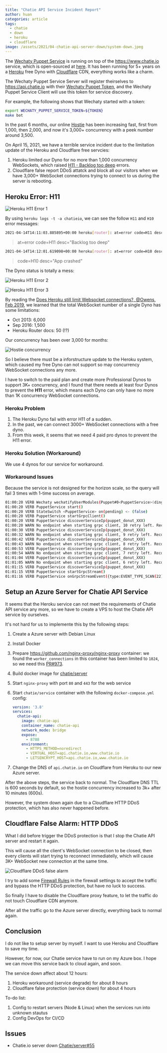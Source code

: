 ```yaml
---
title: "Chatie API Service Incident Report"
author: huan
categories: article
tags:
  - chatie
  - down
  - heroku
  - cloudflare
image: /assets/2021/04-chatie-api-server-down/system-down.jpeg
---
```


The [Wechaty Puppet Service](https://wechaty.js.org/docs/puppet-services)
is running on top of the <https://www.chatie.io> service,
which is open-sourced at [here](https://github.com/chatie/server).
It has been running for 5+ years
on a [Heroku](https://www.heroku.com) free Dyno
with [Cloudflare](https://www.cloudflare.com) CDN,
everything works like a charm.

The Wechaty Puppet Service Server will register theirselves
to <https://api.chatie.io>
with their [Wechaty Puppet Token](https://wechaty.js.org/docs/specs/token),
and the Wechaty Puppet Service Client will use this token for service discovery.

For example, the following shows that Wechaty started with a token:

```sh
export WECHATY_PUPPET_SERVICE_TOKEN=${TOKEN}
make bot
```

In the past 6 months,
our online [Hostie](https://wechaty.js.org/docs/specs/hostie)
has been increasing fast,
first from 1,000, then 2,000,
and now it's 3,000+ concurrency
with a peek number around 3,500.

On April 15, 2021,
we have a terrible service incident
due to the limitation update of the Heroku and Cloudflare free servcies:

1. Heroku limited our Dyno
  for no more than 1,000 concurrency WebSockets,
  which raised [H11 - Backlog too deep](https://devcenter.heroku.com/articles/error-codes#h11-backlog-too-deep) errors.
1. Cloudflare false report DDoS attatck
  and block all our visitors
  when we have 3,000+ WebSocket connections
  trying to connect to us
  during the server is rebooting.

## Heroku Error: H11

![Heroku H11 Error 1](/assets/2021/04-chatie-api-server-down/heroku-log-1.webp)

By using `heroku logs -t -a chatieio`, we can see the follow `H11` and `H10` error messages:

```sh
2021-04-14T14:11:03.885895+00:00 heroku[router]: at=error code=H11 desc="Backlog too deep" method=GET path="/v0/websocket" host=api.chatie.io request_id=59ec8c0c-aba6-4a7a-a7a1-c1d6ff798fc9 fwd="52.83.49.48,108.162.215.120" dyno= connect= service= status=503 bytes= protocol=http
```

> at=error code=H11 desc="Backlog too deep"

```sh
2021-04-14T14:12:01.619098+00:00 heroku[router]: at=error code=H10 desc="App crashed" method=GET path="/v0/websocket" host=api.chatie.io request_id=d0fa3403-5d6f-4f42-a2f9-e81de0bfb6c3 fwd="52.82.109.225,108.162.215.108" dyno= connect= service= status=503 bytes= protocol=http
```

> code=H10 desc="App crashed"

The Dyno status is totally a mess:

![Heroku H11 Error 2](/assets/2021/04-chatie-api-server-down/heroku-log-2.webp)

![Heroku H11 Error 3](/assets/2021/04-chatie-api-server-down/heroku-log-3.webp)

By reading the [Does Heroku still limit Websocket connections?, @Owens, Feb 2019](https://elixirforum.com/t/does-heroku-still-limit-websocket-connections/20029), we learned that the total WebSocket number of a single Dyno has some limitations:

- Oct 2013: 6,000
- Sep 2016: 1,500
- Heroku Router docs: 50 (!?)

Our concurrency has been over 3,000 for months:

![Hostie concurrency](/assets/2021/04-chatie-api-server-down/hostie-concurrency.webp)

So I believe there must be a inforstructure update
to the Heroku system,
which caused my free Dyno can not support
so may concurrency WebSocket connections any more.

I have to switch to the paid plan and create more Professional Dynos to support 3K+ concurrency, and I found that there needs at least four Dynos to prevent the **H11** error, which means each Dyno can only have no more than 1K concurrency WebSocket connections.

### Heroku Problem

1. The Heroku Dyno fail with error H11 of a sudden.
1. In the past, we can connect 3000+ WebSocket connections with a free dyno.
1. From this week, it seems that we need 4 paid pro dynos to prevent the H11 error.

### Heroku Solution (Workaround)

We use 4 dynos for our service for workaround.

### Workaround Issues

Because the service is not designed for the horizon scale, so the query will fail 3 times with 1-time success on average.

```sh
01:00:20 VERB Wechaty wechatifyUserModules(Puppet#0<PuppetService>(ding-dong-bot))
01:00:20 VERB PuppetService start()
01:00:20 VERB StateSwitch <PuppetService> on(pending) <- (false)
01:00:20 VERB PuppetService startGrpcClient()
01:00:20 VERB PuppetService discoverServiceIp(puppet_donut_XXX)
01:00:20 WARN No endpoint when starting grpc client, 10 retry left. Reconnecting in 10 seconds... 
01:00:30 VERB PuppetService discoverServiceIp(puppet_donut_XXX)
01:00:32 WARN No endpoint when starting grpc client, 9 retry left. Reconnecting in 10 seconds... 
01:00:42 VERB PuppetService discoverServiceIp(puppet_donut_XXX)
01:00:43 WARN No endpoint when starting grpc client, 8 retry left. Reconnecting in 10 seconds... 
01:00:53 VERB PuppetService discoverServiceIp(puppet_donut_XXX)
01:00:54 WARN No endpoint when starting grpc client, 7 retry left. Reconnecting in 10 seconds... 
01:01:04 VERB PuppetService discoverServiceIp(puppet_donut_XXX)
01:01:05 WARN No endpoint when starting grpc client, 6 retry left. Reconnecting in 10 seconds... 
01:01:15 VERB PuppetService discoverServiceIp(puppet_donut_XXX)
01:01:15 VERB PuppetService startGrpcStream()
01:01:16 VERB PuppetService onGrpcStreamEvent({type:EVENT_TYPE_SCAN(22), payload:"{"qrcode":"http://weixin.qq.com/x/AddMKwOGpxHRGRQNPWh5","status":2}"})
```

## Setup an Azure Server for Chatie API Service

It seems that the Heroku service can not meet the requirements of Chatie API service any more, so we have to create a VPS to host the Chatie API service by ourselves.

It's not hard for us to implemente this by the following steps:

1. Create a Azure server with Debian Linux
1. Install Docker
1. Prepare <https://github.com/nginx-proxy/nginx-proxy> container: we found the `worker_connections` in this container has been limited to `1024`, so we need this [PR#973](https://github.com/nginx-proxy/nginx-proxy/pull/973).
1. Build docker image for [chatie/server](https://github.com/Chatie/server)
1. Start `nginx-proxy` with port `80` and `443` for the web service
1. Start `chatie/service` container with the following `docker-compose.yml` config:

    ```yaml
    version: '3.8'
    services:
      chatie-api:
        image: chatie-api
        container_name: chatie-api
        network_mode: bridge
        expose:
          - 8788
        environment:
          - HTTPS_METHOD=noredirect
          - VIRTUAL_HOST=api.chatie.io,www.chatie.io
          - LETSENCRYPT_HOST=api.chatie.io,www.chatie.io
    ```

1. Change the DNS of `api.chatie.io` on Cloudflare from Heroku to our new Azure server.

After the above steps, the service back to normal.
The Cloudflare DNS TTL is 600 seconds by default,
so the hostie concurrency increased to 3k+ after 10 minutes (600s).

However, the system down again due to a Cloudflare HTTP DDoS protection, which has also never happened before.

## Cloudflare False Alarm: HTTP DDoS

What I did before trigger the DDoS protection is that I stop the Chatie API server and restart it again.

This will cause all the client's WebSocket connection to be closed, then every clients will start trying to reconnect immediatelly, which will cause 3K+ WebSocket new connection at the same time.

![Cloudflare DDoS false alarm](/assets/2021/04-chatie-api-server-down/cloudflare-ddos.webp)

I try to add some [Firewall Rules](https://support.cloudflare.com/hc/en-us/articles/360016473712-Cloudflare-Firewall-Rules) in the firewall settings to accept the traffic and bypass the HTTP DDoS protection, but have no luck to success.

So finally I have to disable the Cloudflare proxy feature, to let the traffic do not touch Cloudflare CDN anymore.

After all the traffic go to the Azure server directly, everything back to normal again.

## Conclusion

I do not like to setup server by myself. I want to use Heroku and Cloudflare to save my time.

However, for now, our Chatie service have to run on my Azure box.
I hope we can move this service back to cloud again, and soon.

The service down affect about 12 hours:

1. Heroku workaround (service degrade) for about 8 hours
1. Cloudflare false protection (service down) for about 4 hours

To-do list:

1. Config to restart servers (Node & Linux) when the services run into unknown stautus
1. Config DevOps for CI/CD

## Issues

- Chatie.io server down [Chatie/server#55](https://github.com/Chatie/server/issues/55)
